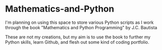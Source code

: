 # Mathematics-and-Python

I'm planning on using this space to store various Python scripts as I 
work through the book "Mathematics and Python Programming" by J.C. Bautista

These are not my creations, but my aim is to use the book to further my Python skills,
learn Github, and flesh out some kind of coding portfolio.
